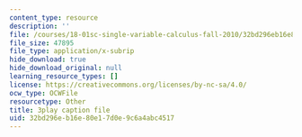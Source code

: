 ```yaml
---
content_type: resource
description: ''
file: /courses/18-01sc-single-variable-calculus-fall-2010/32bd296eb16e80e17d0e9c6a4abc4517_--lPz7VFnKI.srt
file_size: 47895
file_type: application/x-subrip
hide_download: true
hide_download_original: null
learning_resource_types: []
license: https://creativecommons.org/licenses/by-nc-sa/4.0/
ocw_type: OCWFile
resourcetype: Other
title: 3play caption file
uid: 32bd296e-b16e-80e1-7d0e-9c6a4abc4517
---
```


